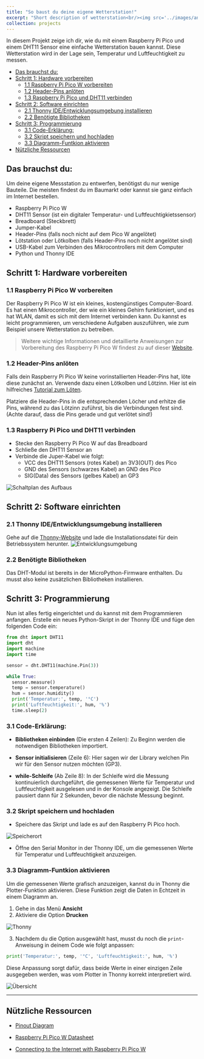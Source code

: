 ```yaml
---
title: "So baust du deine eigene Wetterstation!"
excerpt: "Short description of wetterstation<br/><img src='../images/anemometer.jpg'>"
collection: projects
---
```


<!-- Image source for anemometer
Image by <a href="https://pixabay.com/users/ritae-19628/?utm_source=link-attribution&utm_medium=referral&utm_campaign=image&utm_content=3977718">-Rita-👩‍🍳 und 📷 mit ❤</a> from <a href="https://pixabay.com//?utm_source=link-attribution&utm_medium=referral&utm_campaign=image&utm_content=3977718">Pixabay</a> -->

In diesem Projekt zeige ich dir, wie du mit einem Raspberry Pi Pico und einem DHT11 Sensor eine einfache Wetterstation bauen kannst. Diese Wetterstation wird in der Lage sein, Temperatur und Luftfeuchtigkeit zu messen.

- [Das brauchst du:](#das-brauchst-du)
- [Schritt 1: Hardware vorbereiten](#schritt-1-hardware-vorbereiten)
  - [1.1 Raspberry Pi Pico W vorbereiten](#11-raspberry-pi-pico-w-vorbereiten)
  - [1.2 Header-Pins anlöten](#12-header-pins-anlöten)
  - [1.3 Raspberry Pi Pico und DHT11 verbinden](#13-raspberry-pi-pico-und-dht11-verbinden)
- [Schritt 2: Software einrichten](#schritt-2-software-einrichten)
  - [2.1 Thonny IDE/Entwicklungsumgebung installieren](#21-thonny-ideentwicklungsumgebung-installieren)
  - [2.2 Benötigte Bibliotheken](#22-benötigte-bibliotheken)
- [Schritt 3: Programmierung](#schritt-3-programmierung)
  - [3.1 Code-Erklärung:](#31-code-erklärung)
  - [3.2 Skript speichern und hochladen](#32-skript-speichern-und-hochladen)
  - [3.3 Diagramm-Funtkion aktivieren](#33-diagramm-funtkion-aktivieren)
- [Nützliche Ressourcen](#nützliche-ressourcen)


## Das brauchst du:

Um deine eigene Messstation zu entwerfen, benötigst du nur wenige Bauteile. Die meisten findest du im Baumarkt oder kannst sie ganz einfach im Internet bestellen.

- Raspberry Pi Pico W
- DHT11 Sensor (ist ein digitaler Temperatur- und Luftfeuchtigkietssensor)
- Breadboard (Steckbrett)
- Jumper-Kabel
- Header-Pins (falls noch nicht auf dem Pico W angelötet)
- Lötstation oder Lötkolben (falls Header-Pins noch nicht angelötet sind)
- USB-Kabel zum Verbinden des Mikrocontrollers mit dem Computer
- Python und Thonny IDE

## Schritt 1: Hardware vorbereiten

### 1.1 Raspberry Pi Pico W vorbereiten

Der Raspberry Pi Pico W ist ein kleines, kostengünstiges Computer-Board. Es hat einen Mikrocontroller, der wie ein kleines Gehirn funktioniert, und es hat WLAN, damit es sich mit dem Internet verbinden kann. Du kannst es leicht programmieren, um verschiedene Aufgaben auszuführen, wie zum Beispiel unsere Wetterstation zu betreiben.

> Weitere wichtige Informationen und detaillierte Anweisungen zur Vorbereitung des Raspberry Pi Pico W findest zu auf dieser [Website](https://projects.raspberrypi.org/en/projects/get-started-pico-w/1).

### 1.2 Header-Pins anlöten

Falls dein Raspberry Pi Pico W keine vorinstallierten Header-Pins hat, löte diese zunächst an. Verwende dazu einen Lötkolben und Lötzinn. Hier ist ein hilfreiches [Tutorial zum Löten](https://www.youtube.com/watch?v=R11QanPDccs).

Platziere die Header-Pins in die entsprechenden Löcher und erhitze die Pins, während zu das Lötzinn zuführst, bis die Verbindungen fest sind. (Achte darauf, dass die Pins gerade und gut verlötet sind!)

### 1.3 Raspberry Pi Pico und DHT11 verbinden

- Stecke den Raspberry Pi Pico W auf das Breadboard
- Schließe den DHT11 Sensor an
- Verbinde die Juper-Kabel wie folgt:
  - VCC des DHT11 Sensors (rotes Kabel) an 3V3(OUT) des Pico
  - GND des Sensors (schwarzes Kabel) an GND des Pico
  - SIG(Data) des Sensors (gelbes Kabel) an GP3

![Schaltplan des Aufbaus](/images/hardware-pico.png)

## Schritt 2: Software einrichten

### 2.1 Thonny IDE/Entwicklungsumgebung installieren

Gehe auf die [Thonny-Website](https://thonny.org/) und lade die Installationsdatei für dein Betriebssystem herunter.
![Entwicklungsumgebung](/images/thonny-install.png)

### 2.2 Benötigte Bibliotheken

Das DHT-Modul ist bereits in der MicroPython-Firmware enthalten. Du musst also keine zusätzlichen Bibliotheken installieren.

## Schritt 3: Programmierung

Nun ist alles fertig eingerichtet und du kannst mit dem Programmieren anfangen. Erstelle ein neues Python-Skript in der Thonny IDE und füge den folgenden Code ein:

``` py
from dht import DHT11
import dht
import machine
import time

sensor = dht.DHT11(machine.Pin(3))

while True:
  sensor.measure()
  temp = sensor.temperature()
  hum = sensor.humidity()
  print('Temperatur:', temp, '°C')
  print('Luftfeuchtigkeit:', hum, '%')
  time.sleep(2)
```

### 3.1 Code-Erklärung:

- **Bibliotheken einbinden** (Die ersten 4 Zeilen): Zu Beginn werden die notwendigen Bibliotheken importiert.

- **Sensor initialisieren** (Zeile 6): Hier sagen wir der Library welchen Pin wir für den Sensor nutzen möchten (GP3).

- **while-Schleife** (Ab Zeile 8): In der Schleife wird die Messung kontinuierlich durchgeführt, die gemessenen Werte für Temperatur und Luftfeuchtigkeit ausgelesen und in der Konsole angezeigt. Die Schleife pausiert dann für 2 Sekunden, bevor die nächste Messung beginnt.

### 3.2 Skript speichern und hochladen

- Speichere das Skript und lade es auf den Raspberry Pi Pico hoch.

![Speicherort](/images/speicherort-pico.png)

- Öffne den Serial Monitor in der Thonny IDE, um die gemessenen Werte für Temperatur und Luftfeuchtigkeit anzuzeigen. 

### 3.3 Diagramm-Funtkion aktivieren

Um die gemessenen Werte grafisch anzuzeigen, kannst du in Thonny die Plotter-Funktion aktivieren. Diese Funktion zeigt die Daten in Echtzeit in einem Diagramm an.

1. Gehe in das Menü **Ansicht**
2. Aktiviere die Option **Drucken**

![Thonny](/images/thonny-drucken.png)

3. Nachdem du die Option ausgewählt hast, musst du noch die `print`-Anweisung in deinem Code wie folgt anpassen:

``` py
print('Temperatur:', temp, '°C', 'Luftfeuchtigkeit:', hum, '%')
```

Diese Anpassung sorgt dafür, dass beide Werte in einer einzigen Zeile ausgegeben werden, was vom Plotter in Thonny korrekt interpretiert wird.

![Übersicht](/images/thonny-plotter.png)

---
## Nützliche Ressourcen

- [Pinout Diagram](https://datasheets.raspberrypi.com/picow/PicoW-A4-Pinout.pdf?_gl=1*hp6qf5*_ga*MTIzMTI5MzgyOC4xNzE5MDQ1MDIz*_ga_22FD70LWDS*MTcxOTA0NTAyMy4xLjEuMTcxOTA0NTEwMS4wLjAuMA..)

- [Raspberry Pi Pico W Datasheet](https://datasheets.raspberrypi.com/picow/pico-w-datasheet.pdf?_gl=1*on3s79*_ga*MTIzMTI5MzgyOC4xNzE5MDQ1MDIz*_ga_22FD70LWDS*MTcxOTA0NTAyMy4xLjEuMTcxOTA0NTExOS4wLjAuMA..)

- [Connecting to the Internet with Raspberry Pi Pico W](https://datasheets.raspberrypi.com/picow/connecting-to-the-internet-with-pico-w.pdf?_gl=1*on3s79*_ga*MTIzMTI5MzgyOC4xNzE5MDQ1MDIz*_ga_22FD70LWDS*MTcxOTA0NTAyMy4xLjEuMTcxOTA0NTExOS4wLjAuMA..)
